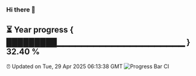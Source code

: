 ### Hi there 👋
⏳ Year progress { █████████▁▁▁▁▁▁▁▁▁▁▁▁▁▁▁▁▁▁▁▁▁ } 32.40 %
---
⏰ Updated on Tue, 29 Apr 2025 06:13:38 GMT
![Progress Bar CI](https://github.com/Moyi321/Moyi321/workflows/Progress%20Bar%20CI/badge.svg)
